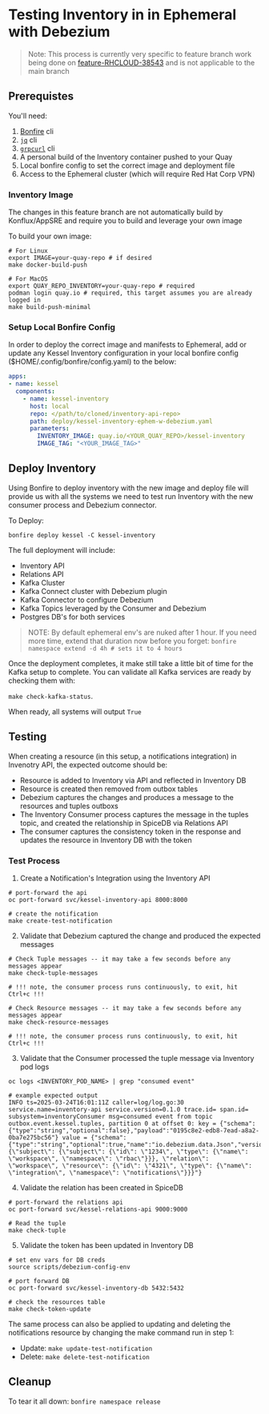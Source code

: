 # Testing Inventory in in Ephemeral with Debezium

> Note: This process is currently very specific to feature branch work being done on [feature-RHCLOUD-38543](https://github.com/project-kessel/inventory-api/tree/feature-RHCLOUD-38543) and is not applicable to the main branch

## Prerequistes
You'll need:
1) [Bonfire](https://github.com/RedHatInsights/bonfire?tab=readme-ov-file#installing-locally) cli
2) [`jq`](https://github.com/jqlang/jq?tab=readme-ov-file#installation) cli
3) [`grpcurl`](https://github.com/fullstorydev/grpcurl?tab=readme-ov-file#installation) cli
3) A personal build of the Inventory container pushed to your Quay
4) Local bonfire config to set the correct image and deployment file
4) Access to the Ephemeral cluster (which will require Red Hat Corp VPN)


### Inventory Image

The changes in this feature branch are not automatically build by Konflux/AppSRE and require you to build and leverage your own image

To build your own image:
```shell
# For Linux
export IMAGE=your-quay-repo # if desired
make docker-build-push

# For MacOS
export QUAY_REPO_INVENTORY=your-quay-repo # required
podman login quay.io # required, this target assumes you are already logged in
make build-push-minimal
```

### Setup Local Bonfire Config

In order to deploy the correct image and manifests to Ephemeral, add or update any Kessel Inventory configuration in your local bonfire config ($HOME/.config/bonfire/config.yaml) to the below:

```yaml
apps:
- name: kessel
  components:
    - name: kessel-inventory
      host: local
      repo: </path/to/cloned/inventory-api-repo>
      path: deploy/kessel-inventory-ephem-w-debezium.yaml
      parameters:
        INVENTORY_IMAGE: quay.io/<YOUR_QUAY_REPO>/kessel-inventory
        IMAGE_TAG: "<YOUR_IMAGE_TAG>"
```

## Deploy Inventory

Using Bonfire to deploy inventory with the new image and deploy file will provide us with all the systems we need to test run Inventory with the new consumer process and Debezium connector.

To Deploy:

`bonfire deploy kessel -C kessel-inventory`

The full deployment will include:
* Inventory API
* Relations API
* Kafka Cluster
* Kafka Connect cluster with Debezium plugin
* Kafka Connector to configure Debezium
* Kafka Topics leveraged by the Consumer and Debezium
* Postgres DB's for both services

> NOTE: By default ephemeral env's are nuked after 1 hour.
> If you need more time, extend that duration now before you forget: `bonfire namespace extend -d 4h # sets it to 4 hours`

Once the deployment completes, it make still take a little bit of time for the Kafka setup to complete. You can validate all Kafka services are ready by checking them with:

 `make check-kafka-status`.

 When ready, all systems will output `True`

## Testing

When creating a resource (in this setup, a notifications integration) in Invenotry API, the expected outcome should be:
* Resource is added to Inventory via API and reflected in Inventory DB
* Resource is created then removed from outbox tables
* Debezium captures the changes and produces a message to the resources and tuples outboxs
* The Inventory Consumer process captures the message in the tuples topic, and created the relationship in SpiceDB via Relations API
* The consumer captures the consistency token in the response and updates the resource in Inventory DB with the token


### Test Process

1) Create a Notification's Integration using the Inventory API

```shell
# port-forward the api
oc port-forward svc/kessel-inventory-api 8000:8000

# create the notification
make create-test-notification
```

2) Validate that Debezium captured the change and produced the expected messages

```shell
# Check Tuple messages -- it may take a few seconds before any messages appear
make check-tuple-messages

# !!! note, the consumer process runs continuously, to exit, hit Ctrl+c !!!

# Check Resource messages -- it may take a few seconds before any messages appear
make check-resource-messages

# !!! note, the consumer process runs continuously, to exit, hit Ctrl+c !!!
```

3) Validate that the Consumer processed the tuple message via Inventory pod logs

```shell
oc logs <INVENTORY_POD_NAME> | grep "consumed event"

# example expected output
INFO ts=2025-03-24T16:01:11Z caller=log/log.go:30 service.name=inventory-api service.version=0.1.0 trace.id= span.id= subsystem=inventoryConsumer msg=consumed event from topic outbox.event.kessel.tuples, partition 0 at offset 0: key = {"schema":{"type":"string","optional":false},"payload":"0195c8e2-edb8-7ead-a8a2-0ba7e275bc56"} value = {"schema":{"type":"string","optional":true,"name":"io.debezium.data.Json","version":1},"payload":"{\"subject\": {\"subject\": {\"id\": \"1234\", \"type\": {\"name\": \"workspace\", \"namespace\": \"rbac\"}}}, \"relation\": \"workspace\", \"resource\": {\"id\": \"4321\", \"type\": {\"name\": \"integration\", \"namespace\": \"notifications\"}}}"}
```

4) Validate the relation has been created in SpiceDB

```shell
# port-forward the relations api
oc port-forward svc/kessel-relations-api 9000:9000

# Read the tuple
make check-tuple
```

5) Validate the token has been updated in Inventory DB

```shell
# set env vars for DB creds
source scripts/debezium-config-env

# port forward DB
oc port-forward svc/kessel-inventory-db 5432:5432

# check the resources table
make check-token-update
```


The same process can also be applied to updating and deleting the notifications resource by changing the make command run in step 1:
* Update: `make update-test-notification`
* Delete: `make delete-test-notification`

## Cleanup

To tear it all down: `bonfire namespace release`
